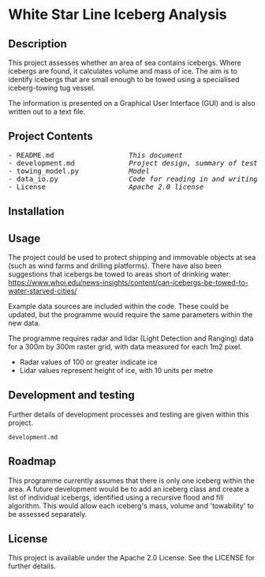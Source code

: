 # White Star Line Iceberg Analysis
 
## Description
This project assesses whether an area of sea contains icebergs.  Where icebergs are found, it calculates volume and mass of ice. 
The aim is to identify icebergs that are small enough to be towed using a specialised iceberg-towing tug vessel.

The information is presented on a Graphical User Interface (GUI) and is also written out to a text file.

## Project Contents
<pre>
- README.md                 <i> This document </i>
- development.md            <i> Project design, summary of testing, and ideas for further development</i>
- towing_model.py           <i> Model </i>
- data_io.py                <i> Code for reading in and writing out data </i>
- License                   <i> Apache 2.0 license </i>
</pre>

## Installation

## Usage
The project could be used to protect shipping and immovable objects at sea (such as wind farms and drilling platforms).  There have also been suggestions that icebergs be towed to areas short of drinking water: https://www.whoi.edu/news-insights/content/can-icebergs-be-towed-to-water-starved-cities/

Example data sources are included within the code.  These could be updated, but the programme would require the same parameters within the new data. 

The programme requires radar and lidar (Light Detection and Ranging) data for a 300m by 300m raster grid, with data measured for each 1m2 pixel.
- Radar values of 100 or greater indicate ice
- Lidar values represent height of ice, with 10 units per metre

## Development and testing
Further details of development processes and testing are given within this project.
```
development.md
```

## Roadmap
This programme currently assumes that there is only one iceberg within the area.  A future development would be to add an iceberg class and create a list of individual icebergs, identified using a recursive flood and fill algorithm.  This would allow each iceberg's mass, volume and 'towability' to be assessed separately.

## License
This project is available under the Apache 2.0 License.  See the LICENSE for further details.

